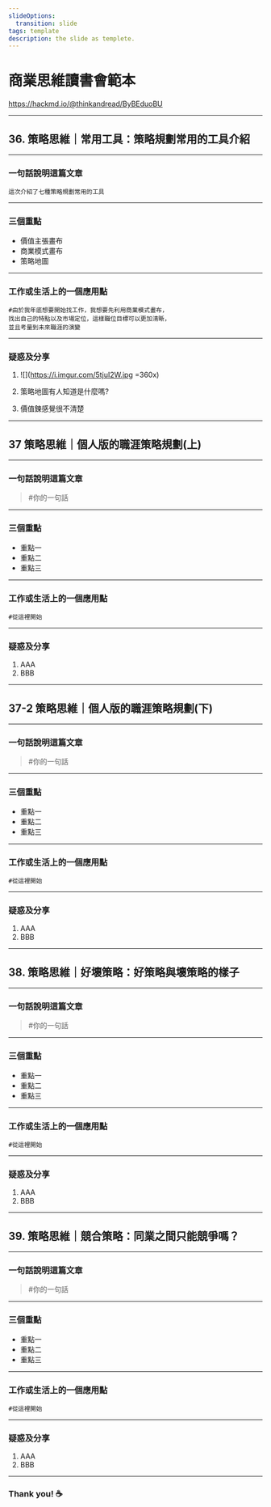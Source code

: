 ```yaml
---
slideOptions:
  transition: slide
tags: template
description: the slide as templete.
---
```


<!-- .slide: data-background="#33383E" -->
# 商業思維讀書會範本
  
<!-- Put the link to this slide here so people can follow -->
https://hackmd.io/@thinkandread/ByBEduoBU

---

<!-- .slide: data-background="#C0C0C0" -->
## 36. 策略思維｜常用工具：策略規劃常用的工具介紹

---

<!-- .slide: data-background="#C0C0C0" -->
### 一句話說明這篇文章
    這次介紹了七種策略規劃常用的工具

---

<!-- .slide: data-background="#C0C0C0" -->
### 三個重點

- 價值主張畫布
- 商業模式畫布
- 策略地圖


---

<!-- .slide: data-background="#C0C0C0" -->
### 工作或生活上的一個應用點
    #由於我年底想要開始找工作，我想要先利用商業模式畫布，
    找出自己的特點以及市場定位，這樣職位目標可以更加清晰，
    並且考量到未來職涯的演變


---

<!-- .slide: data-background="#C0C0C0" -->
### 疑惑及分享

1. ![](https://i.imgur.com/5tjuI2W.jpg =360x)

2. 策略地圖有人知道是什麼嗎?
3. 價值鍊感覺很不清楚


---

<!-- .slide: data-background="#C0C0C0" -->
## 37 策略思維｜個人版的職涯策略規劃(上)

---

<!-- .slide: data-background="#C0C0C0" -->
### 一句話說明這篇文章

> #你的一句話

---

<!-- .slide: data-background="#C0C0C0" -->
### 三個重點

- 重點一
- 重點二
- 重點三


---

<!-- .slide: data-background="#C0C0C0" -->
### 工作或生活上的一個應用點
    #從這裡開始


---

<!-- .slide: data-background="#C0C0C0" -->
### 疑惑及分享

1. AAA
2. BBB


---

<!-- .slide: data-background="#C0C0C0" -->
## 37-2 策略思維｜個人版的職涯策略規劃(下)

---

<!-- .slide: data-background="#C0C0C0" -->
### 一句話說明這篇文章

> #你的一句話

---

<!-- .slide: data-background="#C0C0C0" -->
### 三個重點

- 重點一
- 重點二
- 重點三


---

<!-- .slide: data-background="#C0C0C0" -->
### 工作或生活上的一個應用點
    #從這裡開始


---

<!-- .slide: data-background="#C0C0C0" -->
### 疑惑及分享

1. AAA
2. BBB


---

<!-- .slide: data-background="#C0C0C0" -->
## 38. 策略思維｜好壞策略：好策略與壞策略的樣子

---

<!-- .slide: data-background="#C0C0C0" -->
### 一句話說明這篇文章

> #你的一句話

---

<!-- .slide: data-background="#C0C0C0" -->
### 三個重點

- 重點一
- 重點二
- 重點三


---

<!-- .slide: data-background="#C0C0C0" -->
### 工作或生活上的一個應用點
    #從這裡開始


---

<!-- .slide: data-background="#C0C0C0" -->
### 疑惑及分享

1. AAA
2. BBB


---

<!-- .slide: data-background="#C0C0C0" -->
## 39. 策略思維｜競合策略：同業之間只能競爭嗎？

---

<!-- .slide: data-background="#C0C0C0" -->
### 一句話說明這篇文章

> #你的一句話

---

<!-- .slide: data-background="#C0C0C0" -->
### 三個重點

- 重點一
- 重點二
- 重點三


---

<!-- .slide: data-background="#C0C0C0" -->
### 工作或生活上的一個應用點
    #從這裡開始


---

<!-- .slide: data-background="#C0C0C0" -->
### 疑惑及分享

1. AAA
2. BBB


---

<!-- .slide: data-background="#33383E" -->
### Thank you! :coffee: 

